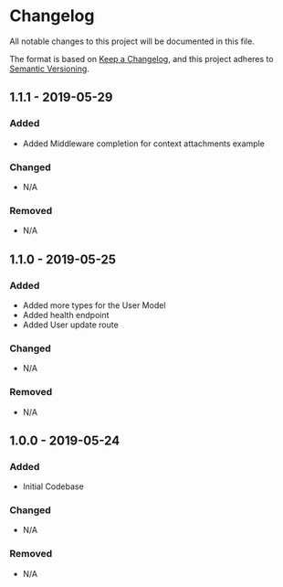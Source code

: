 # Changelog
All notable changes to this project will be documented in this file.

The format is based on [Keep a Changelog](https://keepachangelog.com/en/1.0.0/),
and this project adheres to [Semantic Versioning](https://semver.org/spec/v2.0.0.html).

## 1.1.1 - 2019-05-29

### Added
 - Added Middleware completion for context attachments example
### Changed
 - N/A
### Removed
 - N/A


## 1.1.0 - 2019-05-25

### Added
 - Added more types for the User Model
 - Added health endpoint
 - Added User update route
### Changed
 - N/A

### Removed
 - N/A


## 1.0.0 - 2019-05-24

### Added
 - Initial Codebase

### Changed
 - N/A

### Removed
 - N/A
